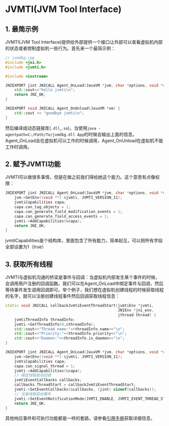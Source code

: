 # JVMTI(JVM Tool Interface)

## 1. 最简示例
JVMTI(JVM Tool Interface)提供给外部提供一个接口让外部可以查看虚拟机内部的状态或者控制虚拟机一些行为。首先来一个最简示例：
```cpp
// jvmdbg.cpp
#include <jni.h>
#include <jvmti.h>

#include <iostream>

JNIEXPORT jint JNICALL Agent_OnLoad(JavaVM *jvm, char *options, void *reserved) {
    std::cout<<"hello jvmti\n";
    return JNI_OK;
}

JNIEXPORT void JNICALL Agent_OnUnload(JavaVM *vm) {
    std::cout << "goodbye jvmti\n";
}

```
然后编译成动态链接库(`.dll`,`.so`)，当使用`java -agentpath=C:/Path/To/jvmdbg.dll App`的时候会输出上面的信息。Agent_OnLoad会在虚拟机可以工作的时候调用，Agent_OnUnload在虚拟机不能工作时调用。

## 2. 赋予JVMTI功能
JVMTI可以做很多事情，但是在做之前我们得给她这个能力。这个意思有点像权限：
```cpp
JNIEXPORT jint JNICALL Agent_OnLoad(JavaVM *jvm, char *options, void *reserved) {
    jvm->GetEnv((void **) &jvmti, JVMTI_VERSION_11);
    jvmtiCapabilities capa;
    capa.can_tag_objects = 1;
    capa.can_generate_field_modification_events = 1;
    capa.can_generate_field_access_events = 1;
    jvmti->AddCapabilities(&capa);
    return JNI_OK;
}
```
jvmtiCapabilities是个结构体，里面包含了所有能力，简单起见，可以把所有字段全部设置为1（true）

## 3. 获取所有线程
JVMTI与虚拟机沟通的桥梁是事件与回调：当虚拟机内部发生某个事件的时候，会调用用户注册的回调函数。我们可以在Agent_OnLoad中绑定事件与回调，然后等待事件发生调用回调即可。举个例子，我们想在虚拟机创建线程的时候获取线程的名字，就可以注册创建线程事件然后回调获取线程信息：
```cpp
static void JNICALL callbackJvmtiEventThreadStart(jvmtiEnv *jvmti,
                                                  JNIEnv *jni_env,
                                                  jthread thread) {
    jvmtiThreadInfo threadInfo;
    jvmti->GetThreadInfo(0,&threadInfo);
    std::cout<<"Thread name:"<<threadInfo.name<<"\n";
    std::cout<<"Priority:"<<threadInfo.priority<<"\n";
    std::cout<<"Daemon:"<<threadInfo.is_daemon<<"\n";
}

JNIEXPORT jint JNICALL Agent_OnLoad(JavaVM *jvm, char *options, void *reserved) {
    jvm->GetEnv((void **) &jvmti, JVMTI_VERSION_11);
    jvmtiCapabilities capa;
    capa.can_signal_thread = 1;
    jvmti->AddCapabilities(&capa);
    // 绑定线程启动回调
    jvmtiEventCallbacks callbacks;
    callbacks.ThreadStart = callbackJvmtiEventThreadStart;
    jvmti->SetEventCallbacks(&callbacks, (jint) sizeof(callbacks));
    // 注册线程启动事件
    jvmti->SetEventNotificationMode(JVMTI_ENABLE, JVMTI_EVENT_THREAD_START, (jthread) nullptr);
    return JNI_OK;
}
```
其他响应事件和可执行功能都是一样的套路，请参看[引用手册](https://docs.oracle.com/javase/1.5.0/docs/guide/jvmti/jvmti.html#GetThreadState)获取详细信息。